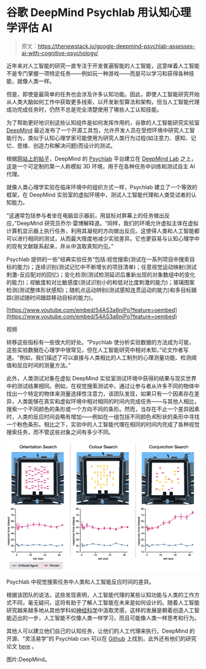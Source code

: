 # 谷歌 DeepMind Psychlab 用认知心理学评估 AI

> 原文：<https://thenewstack.io/google-deepmind-psychlab-assesses-ai-with-cognitive-psychology/>

近年来对人工智能的研究一直专注于开发普遍智能的人工智能，这意味着人工智能不是专门掌握一项特定任务——例如玩一种游戏——而是可以学习和获得各种技能，就像人类一样。

但是，即使是最简单的任务也会涉及许多认知功能。因此，即使人工智能研究开始从人类大脑如何工作中获取更多线索，以开发新型算法和架构，但当人工智能代理成功完成任务时，仍然不总是完全清楚使用了哪些人工认知技能。

为了帮助更好地识别这些认知组件是如何发挥作用的，谷歌的人工智能研究实验室 [DeepMind](https://deepmind.com/) 最近发布了一个开源工具包，允许开发人员在受控环境中研究人工智能行为，类似于认知心理学家可能使用为研究人类行为过程(如注意力、感知、记忆、思维、创造力和解决问题)而设计的测试。

根据[网站上的帖子](https://deepmind.com/blog/open-sourcing-psychlab/)，DeepMind 的 [Psychlab](https://github.com/deepmind/lab/tree/master/game_scripts/levels/contributed/psychlab) 平台建立在 [DeepMind Lab](https://deepmind.com/blog/open-sourcing-deepmind-lab/) 之上，这是一个可定制的第一人称模拟 3D 环境，用于在各种任务中训练和测试自主 AI 代理。

就像人类心理学实验在临床环境中的组织方式一样，Psychlab 建立了一个等效的框架，在 DeepMind 实验室的虚拟环境中，测试人工智能代理和人类受试者的认知能力。

“这通常包括参与者坐在电脑显示器前，用鼠标对屏幕上的任务做出反应，”DeepMind 研究员乔尔·雷博解释道。“同样，我们的环境允许虚拟主体在虚拟计算机显示器上执行任务，利用其凝视的方向做出反应。这使得人类和人工智能都可以进行相同的测试，从而最大限度地减少实验差异。它也更容易与认知心理学中的现有文献联系起来，并从中汲取真知灼见。”

Psychlab 提供的一些“经典实验任务”包括:视觉搜索(测试在一系列项目中搜索目标的能力)；连续识别(测试记忆中不断增长的项目清单)；任意视觉运动映射(测试刺激-反应配对的回忆)；变化检测(测试检测延迟后重新出现的对象数组中的变化的能力)；视敏度和对比敏感度(测试识别小的和低对比度刺激的能力)；玻璃图案检测(测试整体形状感知)；随机点运动辨别(测试感知连贯运动的能力)和多目标跟踪(测试随时间跟踪移动目标的能力)。

[https://www.youtube.com/embed/54AS3a6niPo?feature=oembed](https://www.youtube.com/embed/54AS3a6niPo?feature=oembed)

视频

转移这些指标有一些很大的好处。“Psychlab 使分析实验数据的方法成为可能，这些实验数据在心理学中很常见，但在人工智能研究中相对未知，”论文作者写道。“例如，我们描述了可以直接与人类相比的人工制剂的心理测量功能、检测阈值和反应时间的测量方法。”

此外，人类测试对象在虚拟 DeepMind 实验室测试环境中获得的结果与现实世界中的测试结果相同。例如，在视觉搜索测试中，通过让参与者从许多不同的物体中找出一个特定的物体来测量选择性注意力，该团队发现，如果只有一个因素存在差异，人类能够在真实和虚拟环境中相对相同的时间内完成任务——与其他人相比，搜索一个不同颜色的条形或一个方向不同的条形。然而，当存在不止一个差异因素时，人类的反应时间会略有增加——例如在一组包括不同颜色*和*形状的条形中寻找一个粉色条形。相比之下，实验中的人工智能代理在相同的时间内完成了各种视觉搜索任务，而不管这些对象之间有多少不同。

![](img/720e96a65d03b051764c7458d73a56ed.png)

Psychlab 中视觉搜索任务中人类和人工智能反应时间的差异。

根据该团队的说法，这些发现表明，人工智能代理的某些认知功能与人类的工作方式不同，毫无疑问，这将有助于了解人工智能在未来是如何设计的。随着人工智能研究越来越多地从其他学科如[神经科学](https://thenewstack.io/stronger-artificial-intelligence-needs-neuroscience-inspiration/)中汲取灵感，这样的发展是朝着创造人工智能迈出的一步，人工智能不仅像人类一样学习，而且可能像人类一样思考和行为。

其他人可以建立他们自己的认知任务，让他们的人工代理来执行。DeepMind 的开源、“灵活易学”的 Psychlab can 可以在 [Github](https://github.com/deepmind/lab/tree/master/game_scripts/levels/contributed/psychlab) 上找到，此外还有他们的研究论文 [here](https://arxiv.org/pdf/1801.08116.pdf) 。

图片:DeepMind。

<svg xmlns:xlink="http://www.w3.org/1999/xlink" viewBox="0 0 68 31" version="1.1"><title>Group</title> <desc>Created with Sketch.</desc></svg>